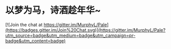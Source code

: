 # 以梦为马，诗酒趁年华~

[![Join the chat at https://gitter.im/MurphyL/Pale](https://badges.gitter.im/Join%20Chat.svg)](https://gitter.im/MurphyL/Pale?utm_source=badge&utm_medium=badge&utm_campaign=pr-badge&utm_content=badge)

